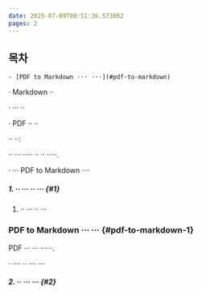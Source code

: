```yaml
---
date: 2025-07-09T00:51:36.573862
pages: 2
---
```


## 목차

    - [PDF to Markdown ··· ···](#pdf-to-markdown)

· Markdown ··

· ··· ··

· PDF ·· ··

·· ··:

·· ··· ····· ·· ·· ·····\.

· ··· PDF to Markdown ····

##### 1\. ·· ··· ·· ··· {#1}

1. ·· ··· ·· ···

### PDF to Markdown ··· ··· {#pdf-to-markdown-1}

PDF ··· ··· ······\.

· ···· ·· ···· ···

##### 2\. ·· ··· ··· {#2}
